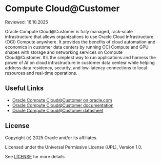 # Compute Cloud@Customer

Reviewed: 16.10.2025

Oracle Compute Cloud@Customer is fully managed, rack-scale infrastructure that allows organizations to use Oracle Cloud Infrastructure (OCI) Compute anywhere. It provides the benefits of cloud automation and economics in customer data centers by running OCI Compute and GPU shapes with storage and networking services on Compute Cloud@Customer. It’s the simplest way to run applications and harness the power of AI on cloud infrastructure in customer data centesr while helping address data residency, security, and low-latency connections to local resources and real-time operations.

## Useful Links

- [Oracle Compute Cloud@Customer on oracle.com](https://www.oracle.com/cloud/compute/cloud-at-customer/)
- [Oracle Compute Cloud@Customer documentation](https://docs.oracle.com/en-us/iaas/compute-cloud-at-customer/ccc/home.htm)
- [Oracle Compute Cloud@Customer datasheet](https://www.oracle.com/a/ocom/docs/oracle-cloud-at-customer-datasheet.pdf)

## License

Copyright (c) 2025 Oracle and/or its affiliates.

Licensed under the Universal Permissive License (UPL), Version 1.0.

See [LICENSE](https://github.com/oracle-devrel/technology-engineering/blob/main/LICENSE) for more details.
